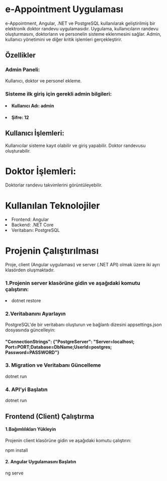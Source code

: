 # e-Appointment Uygulaması
e-Appointment, Angular, .NET ve PostgreSQL kullanılarak geliştirilmiş bir elektronik doktor randevu uygulamasıdır. Uygulama, kullanıcıların randevu oluşturmasını, doktorların ve personelin sisteme eklenmesini sağlar. Admin, kullanıcı yönetimini ve diğer kritik işlemleri gerçekleştirir.

## Özellikler
### Admin Paneli:
Kullanıcı, doktor ve personel ekleme.
### Sisteme ilk giriş için gerekli admin bilgileri:
#### <li>Kullanıcı Adı: admin
#### <li>Şifre: 12
## Kullanıcı İşlemleri:
Kullanıcılar sisteme kayıt olabilir ve giriş yapabilir.
Doktor randevusu oluşturabilir.
# Doktor İşlemleri:
Doktorlar randevu takvimlerini görüntüleyebilir.
# Kullanılan Teknolojiler
<li>Frontend: Angular</li>
<li>Backend: .NET Core</li>
<li>Veritabanı: PostgreSQL</li>

# Projenin Çalıştırılması
Proje, client (Angular uygulaması) ve server (.NET API) olmak üzere iki ayrı klasörden oluşmaktadır.
### 1.Projenin server klasörüne gidin ve aşağıdaki komutu çalıştırın:
<li>dotnet restore</li>
  
### 2.Veritabanını Ayarlayın
<p>PostgreSQL'de bir veritabanı oluşturun ve bağlantı dizesini appsettings.json dosyasında güncelleyin:</p>

#### "ConnectionStrings": {"PostgreServer": "Server=localhost; Port=PORT;Database=DbName;UserId=postgres; Password=PASSWORD"}
### 3. Migration ve Veritabanı Güncelleme
dotnet run
### 4. API’yi Başlatın
dotnet run

## Frontend (Client) Çalıştırma
#### 1.Bağımlılıkları Yükleyin
Projenin client klasörüne gidin ve aşağıdaki komutu çalıştırın:
<p>npm install</p>

#### 2. Angular Uygulamasını Başlatın
ng serve
